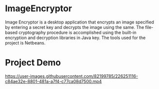 # ImageEncryptor
 Image Encryptor is a desktop application that encrypts an image specified by entering a secret key and decrypts the image using the same.
 The file-based cryptography procedure is accomplished using the built-in encryption and decryption libraries in Java key.
 The tools used for the project is Netbeans.
# Project Demo
 
https://user-images.githubusercontent.com/82199785/226251116-c84ae32e-8801-481a-a7f4-c77ca08d7500.mp4
